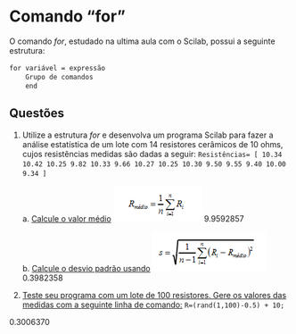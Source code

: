 # Comando “for”

O comando *for*, estudado na ultima aula com o Scilab, possui a seguinte estrutura:
```
for variável = expressão
	Grupo de comandos
	end
```

## Questões

1.  Utilize a estrutura *for* e desenvolva um programa Scilab para fazer a análise estatística de um lote com 14 resistores cerâmicos de 10 ohms, cujos resistências medidas são dadas a seguir:
`Resistências= [ 10.34 10.42 10.25 9.82 10.33 9.66 10.27 10.25 10.30 9.50 9.55 9.40 10.00 9.34 ]`

    a. [Calcule o valor médio](https://github.com/mrcaio/simulacaoaplicada/blob/main/simulacaoaplicadaeletroeletronica/comando_for/1a.m)
    ![Rmédio](https://github.com/mrcaio/simulacaoaplicada/blob/main/simulacaoaplicadaeletroeletronica/comando_for/img/1a.png?raw=true)
    9.9592857

    b. [Calcule o desvio padrão usando](https://github.com/mrcaio/simulacaoaplicada/blob/main/simulacaoaplicadaeletroeletronica/comando_for/1b.m)
    ![Desviopadrão](https://github.com/mrcaio/simulacaoaplicada/blob/main/simulacaoaplicadaeletroeletronica/comando_for/img/1b.png?raw=true)
    0.3982358

2.  [Teste seu programa com um lote de 100 resistores. Gere os valores das medidas com a seguinte linha de comando:](https://github.com/mrcaio/simulacaoaplicada/blob/main/simulacaoaplicadaeletroeletronica/comando_for/2.m)
`R=(rand(1,100)-0.5) + 10;`

0.3006370
